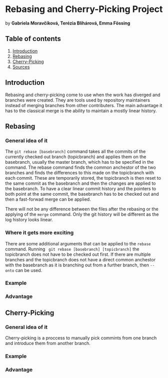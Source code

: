 # Rebasing and Cherry-Picking Project
by **Gabriela Moravčíková, Terézia Blihárová, Emma Fössing**

## Table of contents 
1. [Introduction](#introduction)
2. [Rebasing](#rebasing)   
3. [Cherry-Picking](#cherry-picking)
4. [Sources](#sources)


## Introduction
Rebasing and cherry-picking come to use when the work has diverged and branches were created. They are tools used by repository maintainers instead of merging branches from other contributers. The main advantage it has to the classical merge is the ability to maintain a mostly linear history.

## Rebasing
### General idea of it
The ```git rebase [basebranch]``` command takes all the commits of the currently checked out branch (topicbranch) and applies them on the basebranch, usually the master branch, which has to be specified in the command.
The rebase command finds the common anchestor of the two branches and finds the differences to this made on the topicbranch with each commit. These are temporarily stored, the topicbranch is then reset to the same commit as the basebranch and then the changes are applied to the basebranch. To have a clear linear commit history and the pointers to both point at the same commit, the basebranch has to be checked out and then a fast-forwad merge can be applied.

There will not be any difference between the files after the rebasing or the applying of the ```merge``` command. Only the git history will be different as the log history looks linear. 

### Where it gets more exciting
There are some additional arguments that can be applied to the ```rebase``` command. 
Running ``` git rebase [basebranch] [topicbranch]``` the topicbranch does not have to be checked out first.
If there are multiple branches and the topicbranch does not have a direct common anchestor with the basebranch as it is branching out from a further branch, then ```--onto``` can be used.

### Example


### Advantage

## Cherry-Picking
### General idea of it
Cherry-picking is a proccess to manually pick commints from one branch and introduce them from another branch. 
### Example
### Advantage


